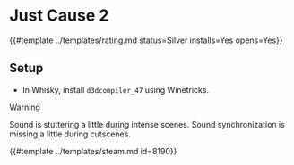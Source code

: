# Just Cause 2
<!-- script:Aliases [] -->

{{#template ../templates/rating.md status=Silver installs=Yes opens=Yes}}

## Setup

- In Whisky, install `d3dcompiler_47` using Winetricks.

> [!WARNING]
> Sound is stuttering a little during intense scenes. Sound synchronization is missing a little during cutscenes.

{{#template ../templates/steam.md id=8190}}
